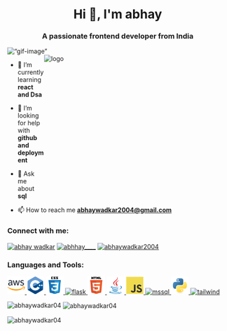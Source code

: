 <h1 align="center">Hi 👋, I'm abhay</h1>
<h3 align="center">A passionate frontend developer from India</h3>

<img src=“https://i.makeagif.com/media/4-05-2022/FvBVst.gif” alt=“gif-image”>
<div><img align="right" src="https://stats.quine.sh/daemonX10/github?theme=dark" title="Quine Stats Card" alt="logo" height="330" width="420"></div>

- 🌱 I’m currently learning **react and Dsa**

- 🤝 I’m looking for help with **github and deployment**

- 💬 Ask me about **sql**

- 📫 How to reach me **abhaywadkar2004@gmail.com**

<h3 align="left">Connect with me:</h3>
<p align="left">
<a href="https://linkedin.com/in/abhay wadkar" target="blank"><img align="center" src="https://raw.githubusercontent.com/rahuldkjain/github-profile-readme-generator/master/src/images/icons/Social/linked-in-alt.svg" alt="abhay wadkar" height="30" width="40" /></a>
<a href="https://instagram.com/abhhay____" target="blank"><img align="center" src="https://raw.githubusercontent.com/rahuldkjain/github-profile-readme-generator/master/src/images/icons/Social/instagram.svg" alt="abhhay____" height="30" width="40" /></a>
<a href="https://www.leetcode.com/abhaywadkar2004" target="blank"><img align="center" src="https://raw.githubusercontent.com/rahuldkjain/github-profile-readme-generator/master/src/images/icons/Social/leet-code.svg" alt="abhaywadkar2004" height="30" width="40" /></a>
</p>

<h3 align="left">Languages and Tools:</h3>
<p align="left"> <a href="https://aws.amazon.com" target="_blank" rel="noreferrer"> <img src="https://raw.githubusercontent.com/devicons/devicon/master/icons/amazonwebservices/amazonwebservices-original-wordmark.svg" alt="aws" width="40" height="40"/> </a> <a href="https://www.w3schools.com/cpp/" target="_blank" rel="noreferrer"> <img src="https://raw.githubusercontent.com/devicons/devicon/master/icons/cplusplus/cplusplus-original.svg" alt="cplusplus" width="40" height="40"/> </a> <a href="https://www.w3schools.com/css/" target="_blank" rel="noreferrer"> <img src="https://raw.githubusercontent.com/devicons/devicon/master/icons/css3/css3-original-wordmark.svg" alt="css3" width="40" height="40"/> </a> <a href="https://flask.palletsprojects.com/" target="_blank" rel="noreferrer"> <img src="https://www.vectorlogo.zone/logos/pocoo_flask/pocoo_flask-icon.svg" alt="flask" width="40" height="40"/> </a> <a href="https://www.w3.org/html/" target="_blank" rel="noreferrer"> <img src="https://raw.githubusercontent.com/devicons/devicon/master/icons/html5/html5-original-wordmark.svg" alt="html5" width="40" height="40"/> </a> <a href="https://www.java.com" target="_blank" rel="noreferrer"> <img src="https://raw.githubusercontent.com/devicons/devicon/master/icons/java/java-original.svg" alt="java" width="40" height="40"/> </a> <a href="https://developer.mozilla.org/en-US/docs/Web/JavaScript" target="_blank" rel="noreferrer"> <img src="https://raw.githubusercontent.com/devicons/devicon/master/icons/javascript/javascript-original.svg" alt="javascript" width="40" height="40"/> </a> <a href="https://www.microsoft.com/en-us/sql-server" target="_blank" rel="noreferrer"> <img src="https://www.svgrepo.com/show/303229/microsoft-sql-server-logo.svg" alt="mssql" width="40" height="40"/> </a> <a href="https://www.python.org" target="_blank" rel="noreferrer"> <img src="https://raw.githubusercontent.com/devicons/devicon/master/icons/python/python-original.svg" alt="python" width="40" height="40"/> </a> <a href="https://tailwindcss.com/" target="_blank" rel="noreferrer"> <img src="https://www.vectorlogo.zone/logos/tailwindcss/tailwindcss-icon.svg" alt="tailwind" width="40" height="40"/> </a> </p>

<p><img align="left" src="https://github-readme-stats.vercel.app/api/top-langs?username=abhaywadkar04&show_icons=true&locale=en&layout=compact" alt="abhaywadkar04" /></p>

<p>&nbsp;<img align="center" src="https://github-readme-stats.vercel.app/api?username=abhaywadkar04&show_icons=true&locale=en" alt="abhaywadkar04" /></p>

<p><img align="center" src="https://github-readme-streak-stats.herokuapp.com/?user=abhaywadkar04&" alt="abhaywadkar04" /></p>
